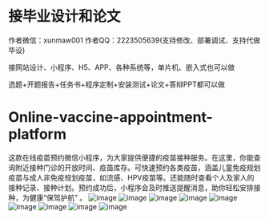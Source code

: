 # 接毕业设计和论文
作者微信：xunmaw001  作者QQ：2223505639(支持修改、部署调试、支持代做毕设)

接网站设计、小程序、H5、APP、各种系统等，单片机、嵌入式也可以做

选题+开题报告+任务书+程序定制+安装测试+论文+答辩PPT都可以做
# Online-vaccine-appointment-platform
这款在线疫苗预约微信小程序，为大家提供便捷的疫苗接种服务。在这里，你能查询附近接种门诊的开放时间、疫苗库存。可快速预约各类疫苗，涵盖儿童免疫规划疫苗与成人非免疫规划疫苗，如流感、HPV疫苗等。还能随时查看个人及家人的接种记录、接种计划。预约成功后，小程序会及时推送提醒消息，助你轻松安排接种，为健康“保驾护航” 。 
![image](https://github.com/user-attachments/assets/7fe19bcc-3325-4157-9073-866029434dac)
![image](https://github.com/user-attachments/assets/d080871e-4294-40b4-ab71-d2968892cf32)
![image](https://github.com/user-attachments/assets/654ce5c9-3d65-436d-b0cd-9ae5f5b55ae9)
![image](https://github.com/user-attachments/assets/d657b5d8-2bbf-4650-a34e-bccee88b4995)
![image](https://github.com/user-attachments/assets/78b0ba6a-93d1-46b9-b9d6-104a89ec0461)
![image](https://github.com/user-attachments/assets/56d32970-1b21-4f37-9c60-bde7b34e7faf)
![image](https://github.com/user-attachments/assets/427e3a20-caa4-4fb6-9bf4-0e18d9e895d4)
![image](https://github.com/user-attachments/assets/f09c2d04-57ad-44fb-955f-c6f8233f9d6e)
![image](https://github.com/user-attachments/assets/032f3855-5381-4efd-9d63-db868d393789)
